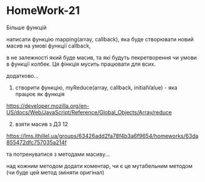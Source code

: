 # HomeWork-21
Більше функцій

написати функцію mapping(array, callback), яка буде створювати новий масив на умові функції callback,

в не залежності який буде масив, та які будуть пекретворення чи умови в функції колбек. Ця фінкція мусить працювати для всих.



додатково...

1) створити функцію, myReduce(array, callback, initialValue) - яка працює як функція

https://developer.mozilla.org/en-US/docs/Web/JavaScript/Reference/Global_Objects/Array/reduce

2) взяти масив з ДЗ 12

https://lms.ithillel.ua/groups/63426add2fa78f4b3a6f9654/homeworks/63da855472dfc757035a214f

та потренуватися з методами масиву...

над кожним методом додати коментар, чи є це мутабельним методом (чи буде цей метод зміняти оригінал)